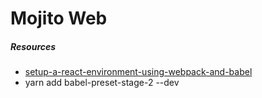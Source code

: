 # Mojito Web



##### Resources

- [setup-a-react-environment-using-webpack-and-babel](https://scotch.io/tutorials/setup-a-react-environment-using-webpack-and-babel)
- yarn add babel-preset-stage-2 --dev